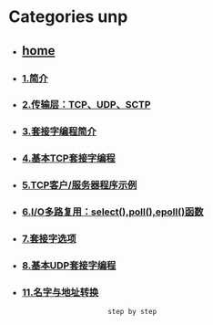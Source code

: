 # Categories unp
* ## [home](../README.md)
* ### [1.简介](1_intro.md)
* ### [2.传输层：TCP、UDP、SCTP](2_transport_layer.md)
* ### [3.套接字编程简介](3_socket_program_into.md)
* ### [4.基本TCP套接字编程](4_basic_tcp_socket.md)
* ### [5.TCP客户/服务器程序示例](5_tcp_cli_srv_example.md)
* ### [6.I/O多路复用：select(),poll(),epoll()函数](6_select_poll_function.md)
* ### [7.套接字选项](7_socket_opt.md)
* ### [8.基本UDP套接字编程](8_basic_udp_socket.md)
* ### [11.名字与地址转换](11_name_addr.md)
                           step by step